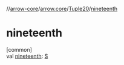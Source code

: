 //[arrow-core](../../../index.md)/[arrow.core](../index.md)/[Tuple20](index.md)/[nineteenth](nineteenth.md)

# nineteenth

[common]\
val [nineteenth](nineteenth.md): [S](index.md)
